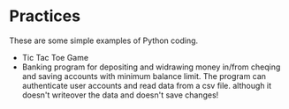 # Practices
These are some simple examples of Python coding. 
- Tic Tac Toe Game
- Banking program for depositing and widrawing money in/from cheqing and saving accounts with minimum balance limit. The program can authenticate user accounts and read data from a csv file. although it doesn't writeover the data and doesn't save changes!
